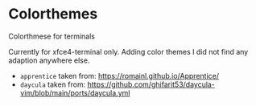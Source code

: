 # Colorthemes
Colorthmese for terminals

Currently for xfce4-terminal only. Adding color themes I did not find any adaption anywhere else.

- `apprentice` taken from: https://romainl.github.io/Apprentice/
- `daycula` taken from: https://github.com/ghifarit53/daycula-vim/blob/main/ports/daycula.yml
